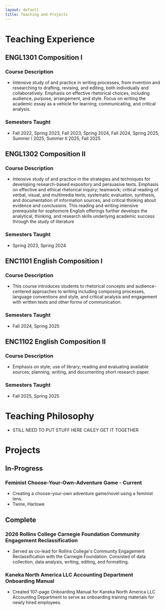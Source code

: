 ```yaml
---
layout: default
title: Teaching and Projects 
---
```


# Teaching Experience

## ENGL1301 Composition I

### Course Description
- Intensive study of and practice in writing processes, from invention and researching to drafting, revising, and editing, both individually and collaboratively. Emphasis on effective rhetorical choices, including audience, purpose, arrangement, and style. Focus on writing the academic essay as a vehicle for learning, communicating, and critical analysis.

### Semesters Taught
- Fall 2022, Spring 2023, Fall 2023, Spring 2024, Fall 2024, Spring 2025, Summer I 2025, Summer II 2025, Fall 2025

## ENGL1302 Composition II
### Course Description
- Intensive study of and practice in the strategies and techniques for developing research-based expository and persuasive texts.
Emphasis on effective and ethical rhetorical inquiry; teamwork; critical reading of verbal, visual, and multimedia texts; systematic
evaluation, synthesis, and documentation of information sources; and critical thinking about evidence and conclusions. This reading
and writing intensive prerequisite for sophomore English offerings further develops the analytical, thinking, and research skills
underlying academic success through the study of literature

### Semesters Taught
- Spring 2023, Spring 2024

## ENC1101 English Composition I
### Course Description
- This course introduces students to rhetorical concepts and audience-centered approaches to writing including composing processes, language conventions and style, and critical analysis and engagement with written texts and other forms of communication.

### Semesters Taught
- Fall 2024, Spring 2025

## ENC1102 English Composition II
### Course Description
- Emphasis on style; use of library; reading and evaluating available sources; planning, writing, and documenting short research paper.

### Semesters Taught
- Fall 2025, Spring 2025

# Teaching Philosophy
- STILL NEED TO PUT STUFF HERE CAILEY GET IT TOGETHER

# Projects
## In-Progress
### Feminist Choose-Your-Own-Adventure Game - Current
- Creating a choose-your-own adventure game/novel using a feminist lens. 
- Twine, Harlowe 

## Complete
### 2026 Rollins College Carnegie Foundation Community Engagement Reclassification
- Served as co-lead for Rollins College's Community Engagement Reclassification with the Carnegie Foundation. Consisted of data collection, data analysis, writing, editing, and formatting.
### Kaneka North America LLC Accounting Department Onboarding Manual 
- Created 107-page Onboarding Manual for Kaneka North America LLC Accounting Department to serve as onboarding training materials for newly hired employees.